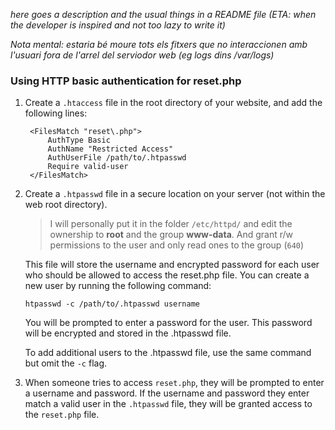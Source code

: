 *here goes a description and the usual things in a README file (ETA: when the developer is inspired and not too lazy to write it)*

*Nota mental: estaria bé moure tots els fitxers que no interaccionen amb l'usuari fora de l'arrel del serviodor web (eg logs dins /var/logs)*

### Using HTTP basic authentication for reset.php

1. Create a `.htaccess` file in the root directory of your website, and add the following lines:

        <FilesMatch "reset\.php">
            AuthType Basic
            AuthName "Restricted Access"
            AuthUserFile /path/to/.htpasswd
            Require valid-user
        </FilesMatch>

2. Create a `.htpasswd` file in a secure location on your server (not within the web root directory).

    > I will personally put it in the folder `/etc/httpd/` and edit the ownership to **root** and the group **www-data**. And grant r/w permissions to the user and only read ones to the group (`640`)
   
   This file will store the username and encrypted password for each user who should be allowed to access the reset.php file. You can create a new user by running the following command:

    `htpasswd -c /path/to/.htpasswd username`

    You will be prompted to enter a password for the user. This password will be encrypted and stored in the .htpasswd file.
    
    To add additional users to the .htpasswd file, use the same command but omit the `-c` flag.

3. When someone tries to access `reset.php`, they will be prompted to enter a username and password. If the username and password they enter match a valid user in the `.htpasswd` file, they will be granted access to the `reset.php` file.
